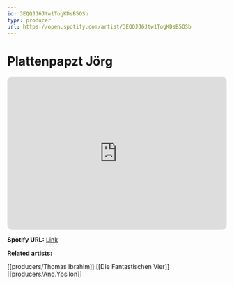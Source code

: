 ```yaml
---
id: 3EQQJJ6Jtw1TogKDsB5OSb
type: producer
url: https://open.spotify.com/artist/3EQQJJ6Jtw1TogKDsB5OSb
---
```

# Plattenpapzt Jörg

<iframe style="border-radius:12px" src="https://open.spotify.com/embed/artist/3EQQJJ6Jtw1TogKDsB5OSb" width="100%" height="352" frameBorder="0" allowfullscreen="" allow="autoplay; clipboard-write; encrypted-media; fullscreen; picture-in-picture" loading="lazy"></iframe>

**Spotify URL:** [Link](https://open.spotify.com/artist/3EQQJJ6Jtw1TogKDsB5OSb)

**Related artists:**

[[producers/Thomas Ibrahim]]
[[Die Fantastischen Vier]]
[[producers/And.Ypsilon]]
